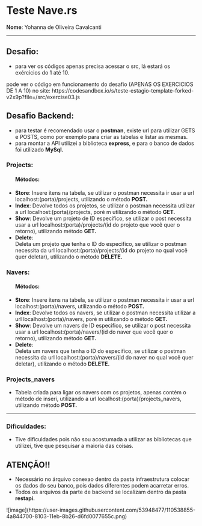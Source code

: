 <h1>Teste Nave.rs</h1>
<b>Nome</b>: Yohanna de Oliveira Cavalcanti
<hr>
<h2>Desafio:</h2>
<ul>
  <li>para ver os códigos apenas precisa acessar o src, lá estará os exércicios do 1 até 10.</li>
</ul>
pode ver o código em funcionamento do desafio (APENAS OS EXERCICIOS DE 1 A 10) no site: https://codesandbox.io/s/teste-estagio-template-forked-v2x9p?file=/src/exercise03.js

<h2>Desafio Backend:</h2>
 <ul>
   <li>para testar é recomendado usar o <b>postman</b>, existe url para utilizar GETS e POSTS, como por exemplo para criar as tabelas e listar as mesmas.</li>
   <li>para montar a API utilizei a biblioteca <b>express</b>, e para o banco de dados foi utilizado <b>MySql.</b></li></ul>

<h3>Projects:</h3>
<ul>
<b><h4>Métodos:</h4></b>
<li><b>Store</b>: Insere itens na tabela, se utilizar o postman necessita ir usar a url localhost:(porta)/projects, utilizando o método <b>POST.</b></li>
<li><b>Index</b>: Devolve todos os projetos, se utilizar o postman necessita utilizar a url localhost:(porta)/projects, poré m utilizando o método <b>GET.</b></li>
<li><b>Show</b>: Devolve um projeto de ID especifico, se utilizar o post necessita usar a url localhost:(porta)/projects/(id do projeto que você quer o retorno), utilizando método <b>GET.</b></li>
<li><b>Delete</b>:</li> Deleta um projeto que tenha o ID do especifico, se utilizar o postman necessita da url localhost:(porta)/projects/(id do projeto no qual você quer deletar), utilizando o método <b>DELETE.</b></li>
</ul>

<h3>Navers:</h3>
<ul>
<b><h4>Métodos:</h4></b>
<li><b>Store</b>: Insere itens na tabela, se utilizar o postman necessita ir usar a url localhost:(porta)/navers, utilizando o método <b>POST.</b></li>
<li><b>Index</b>: Devolve todos os navers, se utilizar o postman necessita utilizar a url localhost:(porta)/navers, poré m utilizando o método <b>GET.</b></li>
<li><b>Show</b>: Devolve um navers de ID especifico, se utilizar o post necessita usar a url localhost:(porta)/navers/(id do naver que você quer o retorno), utilizando método <b>GET.</b></li>
<li><b>Delete</b>:</li> Deleta um navers que tenha o ID do especifico, se utilizar o postman necessita da url localhost:(porta)/navers/(id do naver no qual você quer deletar), utilizando o método <b>DELETE.</b></li>
</ul>
</ul>
<h3>Projects_navers</h3>
<ul>
<li>Tabela criada para ligar os navers com os projetos, apenas contém o método de inseri, utilizando a url localhost:(porta)/projects_navers, utilizando método <b>POST.</b></li>
</ul>

<hr>
<h3>Dificuldades:</h3>
<ul>
<li>Tive dificuldades pois não sou acostumada a utilizar as bibliotecas que utilizei, tive que pesquisar a maioria das coisas.</li>
</ul>
<h2>ATENÇÃO!!</h3>
<ul>
<li>Necessário no árquivo conexao dentro da pasta infraestrutura colocar os dados do seu banco, pois dados diferentes podem acarretar erros. </li>
<li>Todos os arquivos da parte de backend se localizam dentro da pasta <b>restapi.</b></li>
</ul>
![image](https://user-images.githubusercontent.com/53948477/110538855-4a844700-8103-11eb-8b26-d6fd0077655c.png)
